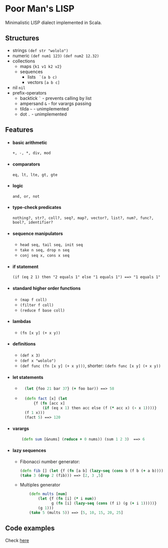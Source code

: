 # Poor Man's LISP

Minimalistic LISP dialect implemented in Scala.

## Structures

* strings `(def str "wololo")`
* numeric `(def num1 123)` `(def num2 12.32)`
* collections
    * maps `{k1 v1 k2 v2}`
    * sequences
        * lists `` `(a b c)``
        * vectors `[a b c]`
* nil `nil`
* prefix-operators
    * backtick `` ` `` - prevents calling by list
    * ampersand `&` - for varargs passing
    * tilda `~` - unimplemented
    * dot `.` - unimplemented

## Features

* #### basic arithmetic 
    `+, -, *, div, mod`
* #### comparators 
    `eq, lt, lte, gt, gte`
* #### logic 
    `and, or, not`
* #### type-check predicates
    `nothing?, str?, coll?, seq?, map?, vector?, list?, num?, func?, bool?, identifier?`
* #### sequence manipulators
    * `head seq, tail seq, init seq`
    * `take n seq, drop n seq`
    * `conj seq x, cons x seq`
* #### if statement
    `(if (eq 2 1) then "2 equals 1" else "1 equals 1") ==> "1 equals 1"`
* #### standard higher order functions
    * `(map f coll)`
    * `(filter f coll)`
    * `(reduce f base coll)`
* #### lambdas 
    * `(fn [x y] (+ x y))`
* #### definitions
    * `(def x 3)`
    * `(def x "wololo")`
    * `(def func (fn [x y] (+ x y)))`, shorter: `(defn func [x y] (+ x y))`
* #### let statements
    * ```clojure
        (let {foo 21 bar 37} (+ foo bar)) ==> 58
       ```
    * ```clojure
        (defn fact [x] (let 
            {f (fn [acc x] 
                (if (eq x 1) then acc else (f (* acc x) (- x 1))))} 
        (f 1 x)))
        (fact 5) ==> 120
      ```
* #### varargs
    ```clojure
        (defn sum [&nums] (reduce + 0 nums)) (sum 1 2 3)  ==> 6
    ```
* #### lazy sequences
    * Fibonacci number generator: 
        ```clojure
        (defn fib [] (let {f (fn [a b] (lazy-seq (cons b (f b (+ a b)))))} (f 0 1) ))
        (take 3 (drop 2 (fib))) ==> [2, 3 ,5]
        ```
    * Multiples generator
        ```clojure
            (defn mults [num] 
                (let {f (fn [i] (* i num)) 
                      g (fn [i] (lazy-seq (cons (f i) (g (+ i 1)))))}  
                (g 1)))
            (take 5 (mults 5)) ==> [5, 10, 15, 20, 25]
        ```

    
## Code examples

Check [here](https://github.com/Palkovsky/poor-man-s-lisp/tree/master/src/test/scala/interpreter)